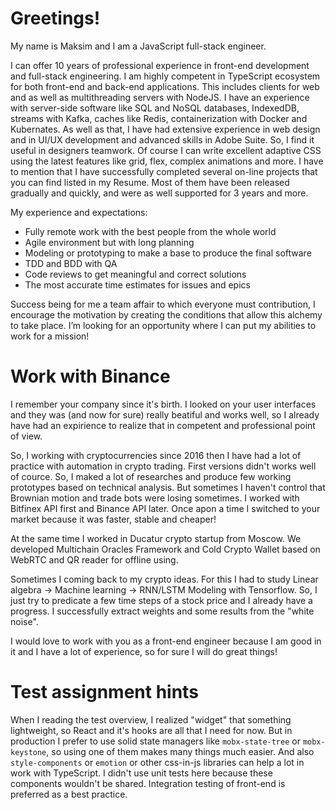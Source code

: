 # Greetings!
My name is Maksim and I am a JavaScript full-stack engineer.

I can offer 10 years of professional experience in front-end development and full-stack engineering. I am highly competent in TypeScript ecosystem for both front-end and back-end applications. This includes clients for web and as well as multithreading servers with NodeJS. I have an experience with server-side software like SQL and NoSQL databases, IndexedDB, streams with Kafka, caches like Redis, containerization with Docker and Kubernates. As well as that, I have had extensive experience in web design and in UI/UX development and advanced skills in Adobe Suite. So, I find it useful in designers teamwork. Of course I can write excellent adaptive CSS using the latest features like grid, flex, complex animations and more.
I have to mention that I have successfully completed several on-line projects that you can find listed in my Resume. Most of them have been released gradually and quickly, and were as well supported for 3 years and more.

My experience and expectations:
- Fully remote work with the best people from the whole world
- Agile environment but with long planning
- Modeling or prototyping to make a base to produce the final software
- TDD and BDD with QA
- Code reviews to get meaningful and correct solutions
- The most accurate time estimates for issues and epics

Success being for me a team affair to which everyone must contribution, I encourage the motivation by creating the conditions that allow this alchemy to take place.
I’m looking for an opportunity where I can put my abilities to work for a mission!

# Work with Binance
I remember your company since it's birth. I looked on your user interfaces and they was (and now for sure) really beatiful and works well, so I already have had an expirience to realize that in competent and professional point of view.

So, I working with cryptocurrencies since 2016 then I have had a lot of practice with automation in crypto trading. First versions didn't works well of cource. So, I maked a lot of researches and  produce few working prototypes based on technical analysis. But sometimes I haven't control that Brownian motion and trade bots were losing sometimes. I worked with Bitfinex API first and Binance API later. Once apon a time I switched to your market because it was faster, stable and cheaper!

At the same time I worked in Ducatur crypto startup from Moscow. We developed Multichain Oracles Framework and Cold Crypto Wallet based on WebRTC and QR reader for offline using.

Sometimes I coming back to my crypto ideas. For this I had to study Linear algebra -> Machine learning -> RNN/LSTM Modeling with Tensorflow.
So, I just try to predicate a few time steps of a stock price and I already have a progress. I successfully extract weights and some results from the "white noise".

I would love to work with you as a front-end engineer because I am good in it and I have a lot of experience, so for sure I will do great things!

# Test assignment hints
When I reading the test overview, I realized "widget" that something lightweight, so React and it's hooks are all that I need for now. But in production I prefer to use solid state managers like `mobx-state-tree` or `mobx-keystone`, so using one of them makes many things much easier. And also  `style-components` or `emotion` or other css-in-js libraries can help a lot in work with TypeScript.
I didn't use unit tests here because these components wouldn't be shared. Integration testing of front-end is preferred as a best practice.

